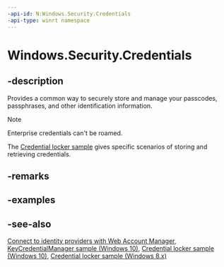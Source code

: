```yaml
---
-api-id: N:Windows.Security.Credentials
-api-type: winrt namespace
---
```


# Windows.Security.Credentials

## -description
Provides a common way to securely store and manage your passcodes, passphrases, and other identification information.

> [!NOTE]
> Enterprise credentials can't be roamed.

The [Credential locker sample](http://code.msdn.microsoft.com/windowsapps/PasswordVault-f01be74a) gives specific scenarios of storing and retrieving credentials.

## -remarks

## -examples

## -see-also
[Connect to identity providers with Web Account Manager](https://docs.microsoft.com/windows/uwp/security/web-account-manager),  [KeyCredentialManager sample (Windows 10)](http://go.microsoft.com/fwlink/p/?LinkId=620557), [Credential locker sample (Windows 10)](http://go.microsoft.com/fwlink/p/?LinkId=620583), [Credential locker sample (Windows 8.x)](http://code.msdn.microsoft.com/windowsapps/PasswordVault-f01be74a)